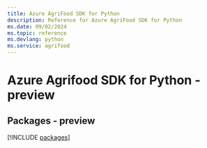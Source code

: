 ```yaml
---
title: Azure AgriFood SDK for Python
description: Reference for Azure AgriFood SDK for Python
ms.date: 09/02/2024
ms.topic: reference
ms.devlang: python
ms.service: agrifood
---
```

# Azure Agrifood SDK for Python - preview
## Packages - preview
[!INCLUDE [packages](agrifood-index.md)]